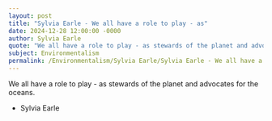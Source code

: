 ```yaml
---
layout: post
title: "Sylvia Earle - We all have a role to play - as"
date: 2024-12-28 12:00:00 -0000
author: Sylvia Earle
quote: "We all have a role to play - as stewards of the planet and advocates for the oceans."
subject: Environmentalism
permalink: /Environmentalism/Sylvia Earle/Sylvia Earle - We all have a role to play - as
---
```


We all have a role to play - as stewards of the planet and advocates for the oceans.

- Sylvia Earle
